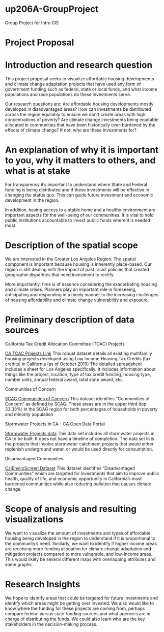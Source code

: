 # up206A-GroupProject
Group Project for Intro GIS

# Project Proposal

# Introduction and research question
This project proposal seeks to visualize affordable housing developments and climate change adaptation projects that have used any form of government funding such as federal, state or local funds, and what income populations and race populations do these investments serve. 

Our research questions are: Are affordable housing developments mostly developed in disadvantaged areas? How can investments be distributed across the region equitably to ensure we don't create areas with high concentrations of poverty? Are climate change investments being equitable allocated in communities that have been historically  over-burdened by the effects of climate change? If not, who are these investments for?

# An explanation of why it is important to you, why it matters to others, and what is at stake #

For transparency it’s important to understand where State and Federal funding is being distributed and if these investments will be effective in changing the status quo. This can guide future investment and economic development in the region.

In addition, having access to a stable home and a healthy environment are important aspects for the well-being of our communities. It is vital to hold public institutions accountable to invest public funds where it is needed most. 

# Description of the spatial scope 
We are interested in the Greater Los Angeles Region. The spatial component is important because housing is inherently place-based. Our region is still dealing with the impact of past racist policies that created geographic disparities that need investment to rectify. 

More importantly, time is of essence considering the exacerbating housing and climate crises.  Planners play an important role in foreseeing, anticipating and responding in a timely manner to the increasing challenges of housing affordability and climate change vulnerability and exposure. 

# Preliminary description of data sources

California Tax Credit Allocation Committee (TCAC) Projects 

[CA TCAC Projects Link](https://www.treasurer.ca.gov/ctcac/projects.asp)
This robust dataset details all existing multifamily housing projects developed using Low Income Housing Tax Credits (tax credits) in California (as of October 2019) The detailed spreadsheet includes a sheet for Los Angeles specifically. It includes information about things like the project, location, type of tax credit funding, housing type, number units, annual federal award, total state award, etc. 

Communities of Concern

[SCAG Communities of Concern](https://gisdata-scag.opendata.arcgis.com/datasets/communities-of-concern?geometry=-119.486%2C33.775%2C-116.870%2C34.174&selectedAttribute=ComConcern) 
This dataset identifies “Communities of Concern” as defined by SCAG. These areas are in the upper third (top 33.33%) in the SCAG region for both percentages of households in poverty and minority population

Stormwater Projects in CA - CA Open Data Portal 

[Stormwater Projects data](https://data.ca.gov/dataset/stormwater-projects/resource/9a480064-d136-4c21-bdef-f0488d7ca919)
This data set includes all stormwater projects in CA to be built. It does not have a timeline of completion. The data set lists the projects that involve stormwater catchment projects that would either replenish underground water, or would be used directly for consumption. 

Disadvantaged Communities

[CalEnviroScreen Dataset](https://oehha.ca.gov/calenviroscreen/sb535)
This dataset identifies “Disadvantaged Communities” which are targeted for investments that aim to improve public health, quality of life, and economic opportunity in California’s most burdened communities while also reducing pollution that causes climate change.

# Scope of analysis and resulting visualizations

We want to visualize the amount of investments and types of affordable housing being developed in the region to understand if it is proportional to the community’s need. Similarly, we want to identify if higher income areas are receiving more funding allocation for climate change adaptation and mitigation projects compared to more vulnerable, and low-income areas. This would likely be several different maps with overlapping attributes and some graphs.

# Research Insights

We hope to identify areas that could be targeted for future investments and identify which areas might be getting over invested. We also would like to know where the funding for these projects are coming from, perhaps compare federal versus state funding sources and what agencies are in charge of distributing the funds. We could also learn who are the key stakeholders in the decision-making process. 
